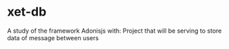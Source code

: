# xet-db

A study of the framework Adonisjs with:
Project that will be serving to store data of message between users
